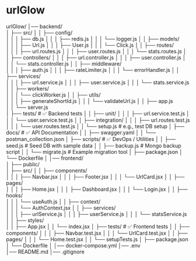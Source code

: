 # urlGlow

urlGlow/
│── backend/             
│   ├── src/
│   │   ├── config/      
│   │   │   ├── db.js
│   │   │   ├── redis.js
│   │   │   └── logger.js
│   │   ├── models/      
│   │   │   ├── Url.js
│   │   │   ├── User.js
│   │   │   └── Click.js
│   │   ├── routes/      
│   │   │   ├── url.routes.js
│   │   │   ├── user.routes.js
│   │   │   └── stats.routes.js
│   │   ├── controllers/ 
│   │   │   ├── url.controller.js
│   │   │   ├── user.controller.js
│   │   │   └── stats.controller.js
│   │   ├── middleware/  
│   │   │   ├── auth.js
│   │   │   ├── rateLimiter.js
│   │   │   └── errorHandler.js
│   │   ├── services/    
│   │   │   ├── url.service.js
│   │   │   ├── user.service.js
│   │   │   └── stats.service.js
│   │   ├── workers/     
│   │   │   └── clickWorker.js
│   │   ├── utils/       
│   │   │   ├── generateShortId.js
│   │   │   └── validateUrl.js
│   │   ├── app.js       
│   │   └── server.js    
│   ├── tests/           # ✅ Backend tests
│   │   ├── unit/
│   │   │   ├── url.service.test.js
│   │   │   └── user.service.test.js
│   │   ├── integration/
│   │   │   ├── url.routes.test.js
│   │   │   └── user.routes.test.js
│   │   └── setup.js     # e.g., test DB setup
│   ├── docs/            # ✅ API Documentation
│   │   ├── swagger.yaml
│   │   └── postman_collection.json
│   ├── scripts/         # ✅ DevOps / Utilities
│   │   ├── seed.js      # Seed DB with sample data
│   │   ├── backup.js    # Mongo backup script
│   │   └── migrate.js   # Example migration tool
│   ├── package.json
│   └── Dockerfile
│
│── frontend/            
│   ├── public/          
│   ├── src/
│   │   ├── components/  
│   │   │   ├── Navbar.jsx
│   │   │   ├── Footer.jsx
│   │   │   └── UrlCard.jsx
│   │   ├── pages/       
│   │   │   ├── Home.jsx
│   │   │   ├── Dashboard.jsx
│   │   │   └── Login.jsx
│   │   ├── hooks/       
│   │   │   └── useAuth.js
│   │   ├── context/     
│   │   │   └── AuthContext.jsx
│   │   ├── services/    
│   │   │   ├── urlService.js
│   │   │   ├── userService.js
│   │   │   └── statsService.js
│   │   ├── styles/      
│   │   ├── App.jsx
│   │   └── index.jsx
│   ├── tests/           # ✅ Frontend tests
│   │   ├── components/
│   │   │   ├── Navbar.test.jsx
│   │   │   └── UrlCard.test.jsx
│   │   ├── pages/
│   │   │   └── Home.test.jsx
│   │   └── setupTests.js
│   ├── package.json
│   └── Dockerfile
│
│── docker-compose.yml
│── .env                 
│── README.md
│── .gitignore

